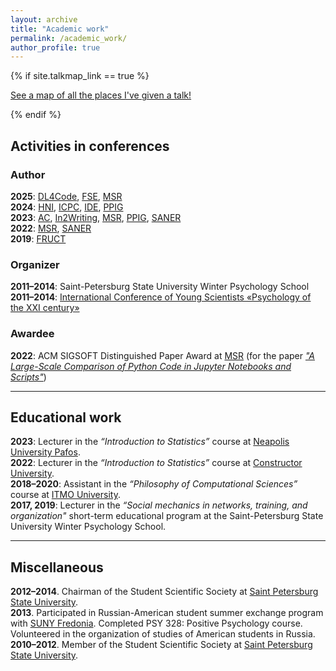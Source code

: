 ```yaml
---
layout: archive
title: "Academic work"
permalink: /academic_work/
author_profile: true
---
```


{% if site.talkmap_link == true %}

<p style="text-decoration:underline;"><a href="/talkmap.html">See a map of all the places I've given a talk!</a></p>

{% endif %}

<h2>Activities in conferences</h2>

<h3>Author</h3>

<b>2025</b>: <a href="https://dl4c.github.io/">DL4Code</a>, <a href="https://conf.researchr.org/track/fse-2025/fse-2025-demonstrations?">FSE</a>, <a href="https://2025.msrconf.org/track/msr-2025-data-and-tool-showcase-track?">MSR</a><br>
<b>2024</b>: <a href="https://humannotebookinteractions.github.io/">HNI</a>, <a href="https://conf.researchr.org/track/icpc-2024/icpc-2024-replications-and-negative-results--rene-">ICPC</a>, <a href="https://ide-workshop.github.io/content/ide-2024.html">IDE</a>, <a href="https://www.ppig.org/workshops/2024-annual-workshop/call-for-papers/">PPIG</a><br>
<b>2023</b>: <a href="https://2023.hci.international/ac">AC</a>, <a href="http://in2writing.glitch.me/">In2Writing</a>, <a href="https://conf.researchr.org/home/msr-2023">MSR</a>, <a href="https://www.ppig.org/workshops/2023-annual-workshop/call-for-papers/">PPIG</a>, <a href="https://saner2023.must.edu.mo/">SANER</a><br>
<b>2022</b>: <a href="https://conf.researchr.org/home/msr-2022">MSR</a>, <a href="https://saner2022.uom.gr/">SANER</a><br>
<b>2019</b>: <a href="https://fruct.org/conferences/24/call-for-participation/">FRUCT</a>

<h3>Organizer</h3>

<b>2011–2014</b>: Saint-Petersburg State University Winter Psychology School<br>
<b>2011–2014</b>: <a href="https://english.spbu.ru/news-events/calendar/psychology-21st-century-humanity-and-world">International Conference of Young Scientists «Psychology of the XXI century»</a>

<h3>Awardee</h3>

<b>2022</b>: ACM SIGSOFT Distinguished Paper Award at <a href="https://conf.researchr.org/home/msr-2022">MSR</a> (for the paper <i><a href="https://jzuken.github.io/publications/2022-05-18-jupyter-analysis">"A Large-Scale Comparison of Python Code in Jupyter Notebooks and Scripts"</a></i>)<br>

<hr color="#888888" size="4" noshade>

<h2>Educational work</h2>

<b>2023</b>: Lecturer in the _“Introduction to Statistics”_ course at <a href="https://www.nup.ac.cy/">Neapolis University Pafos</a>.<br>
<b>2022</b>: Lecturer in the _“Introduction to Statistics”_ course at <a href="https://constructor.university/">Constructor University</a>.<br>
<b>2018–2020</b>: Assistant in the _“Philosophy of Computational Sciences”_ course at <a href="https://en.itmo.ru/">ITMO University</a>.<br>
<b>2017, 2019</b>: Lecturer in the _“Social mechanics in networks, training, and organization"_ short-term educational program at the Saint-Petersburg State University Winter Psychology School.

<hr color="#888888" size="4" noshade>

<h2>Miscellaneous</h2>

<b>2012–2014</b>. Chairman of the Student Scientific Society at <a href="https://english.spbu.ru/">Saint Petersburg State University</a>.<br>
<b>2013</b>. Participated in Russian-American student summer exchange program with <a href="https://www.fredonia.edu/">SUNY Fredonia</a>. Completed PSY 328: Positive Psychology course. Volunteered in the organization of studies of American students in Russia.<br>
<b>2010–2012</b>. Member of the Student Scientific Society at <a href="https://english.spbu.ru/">Saint Petersburg State University</a>.
